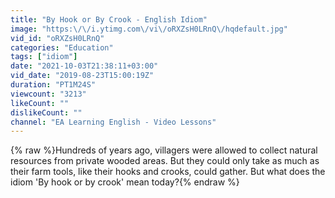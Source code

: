 ```yaml
---
title: "By Hook or By Crook - English Idiom"
image: "https:\/\/i.ytimg.com\/vi\/oRXZsH0LRnQ\/hqdefault.jpg"
vid_id: "oRXZsH0LRnQ"
categories: "Education"
tags: ["idiom"]
date: "2021-10-03T21:38:11+03:00"
vid_date: "2019-08-23T15:00:19Z"
duration: "PT1M24S"
viewcount: "3213"
likeCount: ""
dislikeCount: ""
channel: "EA Learning English - Video Lessons"
---
```

{% raw %}Hundreds of years ago, villagers were allowed to collect natural resources from private wooded areas. But they could only take as much as their farm tools, like their hooks and crooks, could gather. But what does the idiom 'By hook or by crook' mean today?{% endraw %}
